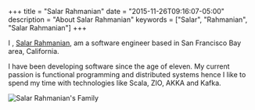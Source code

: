 +++
title = "Salar Rahmanian"
date = "2015-11-26T09:16:07-05:00"
description = "About Salar Rahmanian"
keywords = ["Salar", "Rahmanian", "Salar Rahmanian"]
+++

I , [Salar Rahmanian](https://www.softinio.com), am a software engineer based in San Francisco Bay area, California.

I have been developing software since the age of eleven. My current passion is functional programming and distributed systems hence I like to spend my time with technologies like Scala, ZIO, AKKA and Kafka.

![Salar Rahmanian's Family](/img/SalarRahmanianFamily.jpg)

